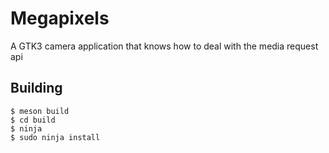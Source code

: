# Megapixels

A GTK3 camera application that knows how to deal with the media request api

## Building

```shell-session
$ meson build
$ cd build
$ ninja
$ sudo ninja install
```
